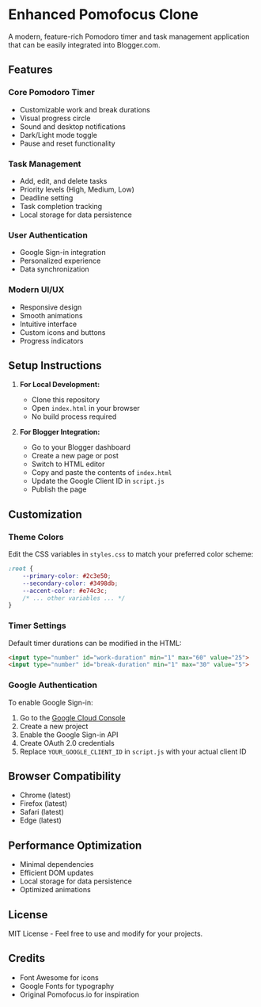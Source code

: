 # Enhanced Pomofocus Clone

A modern, feature-rich Pomodoro timer and task management application that can be easily integrated into Blogger.com.

## Features

### Core Pomodoro Timer
- Customizable work and break durations
- Visual progress circle
- Sound and desktop notifications
- Dark/Light mode toggle
- Pause and reset functionality

### Task Management
- Add, edit, and delete tasks
- Priority levels (High, Medium, Low)
- Deadline setting
- Task completion tracking
- Local storage for data persistence

### User Authentication
- Google Sign-in integration
- Personalized experience
- Data synchronization

### Modern UI/UX
- Responsive design
- Smooth animations
- Intuitive interface
- Custom icons and buttons
- Progress indicators

## Setup Instructions

1. **For Local Development:**
   - Clone this repository
   - Open `index.html` in your browser
   - No build process required

2. **For Blogger Integration:**
   - Go to your Blogger dashboard
   - Create a new page or post
   - Switch to HTML editor
   - Copy and paste the contents of `index.html`
   - Update the Google Client ID in `script.js`
   - Publish the page

## Customization

### Theme Colors
Edit the CSS variables in `styles.css` to match your preferred color scheme:

```css
:root {
    --primary-color: #2c3e50;
    --secondary-color: #3498db;
    --accent-color: #e74c3c;
    /* ... other variables ... */
}
```

### Timer Settings
Default timer durations can be modified in the HTML:

```html
<input type="number" id="work-duration" min="1" max="60" value="25">
<input type="number" id="break-duration" min="1" max="30" value="5">
```

### Google Authentication
To enable Google Sign-in:
1. Go to the [Google Cloud Console](https://console.cloud.google.com/)
2. Create a new project
3. Enable the Google Sign-in API
4. Create OAuth 2.0 credentials
5. Replace `YOUR_GOOGLE_CLIENT_ID` in `script.js` with your actual client ID

## Browser Compatibility
- Chrome (latest)
- Firefox (latest)
- Safari (latest)
- Edge (latest)

## Performance Optimization
- Minimal dependencies
- Efficient DOM updates
- Local storage for data persistence
- Optimized animations

## License
MIT License - Feel free to use and modify for your projects.

## Credits
- Font Awesome for icons
- Google Fonts for typography
- Original Pomofocus.io for inspiration 
